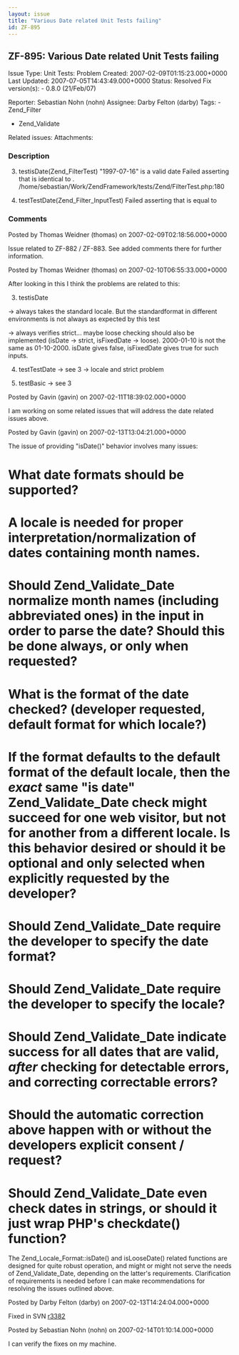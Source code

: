 ```yaml
---
layout: issue
title: "Various Date related Unit Tests failing"
id: ZF-895
---
```


ZF-895: Various Date related Unit Tests failing
-----------------------------------------------

 Issue Type: Unit Tests: Problem Created: 2007-02-09T01:15:23.000+0000 Last Updated: 2007-07-05T14:43:49.000+0000 Status: Resolved Fix version(s): - 0.8.0 (21/Feb/07)
 
 Reporter:  Sebastian Nohn (nohn)  Assignee:  Darby Felton (darby)  Tags: - Zend\_Filter
- Zend\_Validate
 
 Related issues: 
 Attachments: 
### Description

3) testisDate(Zend\_FilterTest) "1997-07-16" is a valid date Failed asserting that is identical to . /home/sebastian/Work/ZendFramework/tests/Zend/FilterTest.php:180

4) testTestDate(Zend\_Filter\_InputTest) Failed asserting that is equal to

 

 

### Comments

Posted by Thomas Weidner (thomas) on 2007-02-09T02:18:56.000+0000

Issue related to ZF-882 / ZF-883. See added comments there for further information.

 

 

Posted by Thomas Weidner (thomas) on 2007-02-10T06:55:33.000+0000

After looking in this I think the problems are related to this:

3) testisDate

-> always takes the standard locale. But the standardformat in different environments is not always as expected by this test

-> always verifies strict... maybe loose checking should also be implemented (isDate -> strict, isFixedDate -> loose). 2000-01-10 is not the same as 01-10-2000. isDate gives false, isFixedDate gives true for such inputs.

4) testTestDate -> see 3 -> locale and strict problem

5) testBasic -> see 3

 

 

Posted by Gavin (gavin) on 2007-02-11T18:39:02.000+0000

I am working on some related issues that will address the date related issues above.

 

 

Posted by Gavin (gavin) on 2007-02-13T13:04:21.000+0000

The issue of providing "isDate()" behavior involves many issues:

What date formats should be supported?
======================================

A locale is needed for proper interpretation/normalization of dates containing month names.
===========================================================================================

Should Zend\_Validate\_Date normalize month names (including abbreviated ones) in the input in order to parse the date? Should this be done always, or only when requested?
===========================================================================================================================================================================

What is the format of the date checked? (developer requested, default format for which locale?)
===============================================================================================

If the format defaults to the default format of the default locale, then the _exact_ same "is date" Zend\_Validate\_Date check might succeed for one web visitor, but not for another from a different locale. Is this behavior desired or should it be optional and only selected when explicitly requested by the developer?
==============================================================================================================================================================================================================================================================================================================================

Should Zend\_Validate\_Date require the developer to specify the date format?
=============================================================================

Should Zend\_Validate\_Date require the developer to specify the locale?
========================================================================

Should Zend\_Validate\_Date indicate success for all dates that are valid, _after_ checking for detectable errors, and correcting correctable errors?
=====================================================================================================================================================

Should the automatic correction above happen with or without the developers explicit consent / request?
=======================================================================================================

Should Zend\_Validate\_Date even check dates in strings, or should it just wrap PHP's checkdate() function?
===========================================================================================================

The Zend\_Locale\_Format::isDate() and isLooseDate() related functions are designed for quite robust operation, and might or might not serve the needs of Zend\_Validate\_Date, depending on the latter's requirements. Clarification of requirements is needed before I can make recommendations for resolving the issues outlined above.

 

 

Posted by Darby Felton (darby) on 2007-02-13T14:24:04.000+0000

Fixed in SVN [r3382](http://framework.zend.com/fisheye/changelog/Zend_Framework/?cs=3382)

 

 

Posted by Sebastian Nohn (nohn) on 2007-02-14T01:10:14.000+0000

I can verify the fixes on my machine.

 

 
